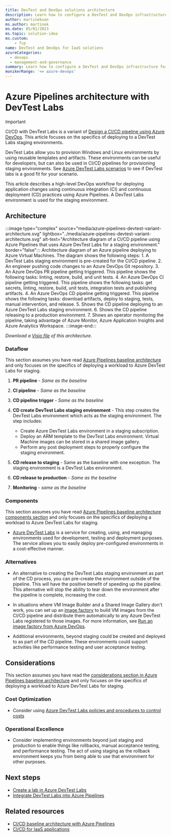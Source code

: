 ```yaml
---
title: DevTest and DevOps solutions architecture 
description: Learn how to configure a DevTest and DevOps infrastructure for development, testing, and deploying IaaS-based software.
author: martinekuan
ms.author: martinek
ms.date: 05/01/2023
ms.topic: solution-idea
ms.custom:
    - fcp
name: DevTest and DevOps for IaaS solutions
azureCategories:
  - devops
  - management-and-governance
summary: Learn how to configure a DevTest and DevOps infrastructure for development, testing, and deploying IaaS-based software.
monikerRange: '<= azure-devops'
---
```


# Azure Pipelines architecture with DevTest Labs 

> [!IMPORTANT]
> CI/CD with DevTest Labs is a variant of [Design a CI/CD pipeline using Azure DevOps](devops-baseline-architecture.md). This article focuses on the specifics of deploying to a DevTest Labs staging environments.

DevTest Labs allow you to provision Windows and Linux environments by using reusable templates and artifacts. These environments can be useful for developers, but can also be used in CI/CD pipelines for provisioning staging environments. See [Azure DevTest Labs scenarios](/azure/devtest-labs/devtest-lab-guidance-get-started) to see if DevTest labs is a good fit for your scenario.

This article describes a high-level DevOps workflow for deploying application changes using continuous integration (CI) and continuous deployment (CD) practices using Azure Pipelines. A DevTest Labs environment is used for the staging environment.

## Architecture

:::image type="complex" source="media/azure-pipelines-devtest-variant-architecture.svg" lightbox="../media/azure-pipelines-devtest-variant-architecture.svg" alt-text="Architecture diagram of a CI/CD pipeline using Azure Pipelines that uses Azure DevTest Labs for a staging environment." border="false"::: 
Architecture diagram of an Azure pipeline deploying to Azure Virtual Machines. The diagram shows the following steps: 1. A DevTest Labs staging environment is pre-created for the CI/CD pipeline. 2. An engineer pushing code changes to an Azure DevOps Git repository. 3. An Azure DevOps PR pipeline getting triggered. This pipeline shows the following tasks: linting, restore, build, and unit tests. 4. An Azure DevOps CI pipeline getting triggered. This pipeline shows the following tasks: get secrets, linting, restore, build, unit tests, integration tests and publishing artifacts. 4. An Azure DevOps CD pipeline getting triggered. This pipeline shows the following tasks: download artifacts, deploy to staging, tests, manual intervention, and release. 5. Shows the CD pipeline deploying to an Azure DevTest Labs staging environment. 6. Shows the CD pipeline releasing to a production environment. 7. Shows an operator monitoring the pipeline, taking advantage of Azure Monitor, Azure Application Insights and Azure Analytics Workspace.
:::image-end:::

*Download a [Visio file](https://arch-center.azureedge.net/azure-pipelines-iaas-variant-architecture.vsdx) of this architecture.*

### Dataflow

This section assumes you have read [Azure Pipelines baseline architecture](devops-baseline-architecture.md#dataflow) and only focuses on the specifics of deploying a workload to Azure DevTest Labs for staging.

1. **PR pipeline** - *Same as the baseline*

1. **CI pipeline** - *Same as the baseline*

1. **CD pipeline trigger** - *Same as the baseline*

1. **CD create DevTest Labs staging environment** - This step creates the DevTest Labs environment which acts as the staging environment. The step includes:

    - Create Azure DevTest Labs environment in a staging subscription.
    - Deploy an ARM template to the DevTest Labs environment. Virtual Machine images can be stored in a shared image gallery.
    - Perform any post deployment steps to properly configure the staging environment.

1. **CD release to staging** - Same as the baseline with one exception. The staging environment is a DevTest Labs environment.

1. **CD release to production** - *Same as the baseline*

1. **Monitoring** - *same as the baseline*

### Components

This section assumes you have read [Azure Pipelines baseline architecture components section](devops-baseline-architecture.md#components) and only focuses on the specifics of deploying a workload to Azure DevTest Labs for staging.

- [Azure DevTest Labs](/azure/devtest-labs/devtest-lab-overview) is a service for creating, using, and managing environments used for development, testing and deployment purposes. The service allows you to easily deploy pre-configured environments in a cost-effective manner.

### Alternatives

- An alternative to creating the DevTest Labs staging environment as part of the CD process, you can pre-create the environment outside of the pipeline. This will have the positive benefit of speeding up the pipeline. This alternative will stop the ability to tear down the environment after the pipeline is complete, increasing the cost.

- In situations where VM Image Builder and a Shared Image Gallery don't work, you can set up an [image factory](/azure/devtest-labs/image-factory-create) to build VM images from the CI/CD pipeline and distribute them automatically to any Azure DevTest Labs registered to those images. For more information, see [Run an image factory from Azure DevOps](/azure/devtest-labs/image-factory-set-up-devops-lab).

- Additional environments, beyond staging could be created and deployed to as part of the CD pipeline. These environments could support activities like performance testing and user acceptance testing.

## Considerations

This section assumes you have read the [considerations section in Azure Pipelines baseline architecture](devops-baseline-architecture.md#considerations) and only focuses on the specifics of deploying a workload to Azure DevTest Labs for staging.

### Cost Optimization

- Consider using [Azure DevTest Labs policies and procedures to control costs](/azure/devtest-labs/devtest-lab-overview#lab-policies-and-procedures-to-control-costs)

### Operational Excellence 

- Consider implementing environments beyond just staging and production to enable things like rollbacks, manual acceptance testing, and performance testing. The act of using staging as the rollback environment keeps you from being able to use that environment for other purposes.

## Next steps

- [Create a lab in Azure DevTest Labs](/azure/lab-services/tutorial-create-custom-lab)
- [Integrate DevTest Labs into Azure Pipelines](/azure/devtest-labs/devtest-lab-integrate-ci-cd)

## Related resources

- [CI/CD baseline architecture with Azure Pipelines](devops-baseline-architecture.md)
- [CI/CD for IaaS applications](/azure/architecture/solution-ideas/articles/cicd-for-azure-vms)

